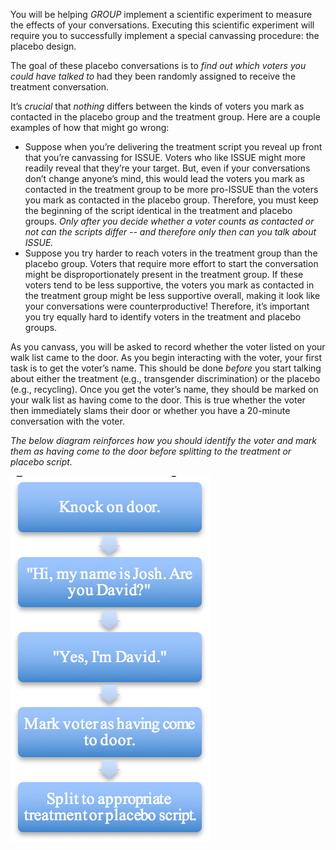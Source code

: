 You will be helping *GROUP* implement a scientific experiment to measure the effects of your conversations. Executing this scientific experiment will require you to successfully implement a special canvassing procedure: the placebo design.

The goal of these placebo conversations is to _find out which voters you could have talked to_ had they been randomly assigned to receive the treatment conversation.

It’s _crucial_ that _nothing_ differs between the kinds of voters you mark as contacted in the placebo group and the treatment group. Here are a couple examples of how that might go wrong:

- Suppose when you’re delivering the treatment script you reveal up front that you’re canvassing for ISSUE. Voters who like ISSUE might more readily reveal that they’re your target. But, even if your conversations don’t change anyone’s mind, this would lead the voters you mark as contacted in the treatment group to be more pro-ISSUE than the voters you mark as contacted in the placebo group. Therefore, you must keep the beginning of the script identical in the treatment and placebo groups. *Only after you decide whether a voter counts as contacted or not can the scripts differ -- and therefore only then can you talk about ISSUE.*
- Suppose you try harder to reach voters in the treatment group than the placebo group. Voters that require more effort to start the conversation might be disproportionately present in the treatment group. If these voters tend to be less supportive, the voters you mark as contacted in the treatment group might be less supportive overall, making it look like your conversations were counterproductive! Therefore, it’s important you try equally hard to identify voters in the treatment and placebo groups.

As you canvass, you will be asked to record whether the voter listed on your walk list came to the door. As you begin interacting with the voter, your first task is to get the voter’s name. This should be done *before* you start talking about either the treatment (e.g., transgender discrimination) or the placebo (e.g., recycling). Once you get the voter’s name, they should be marked on your walk list as having come to the door. This is true whether the voter then immediately slams their door or whether you have a 20-minute conversation with the voter. 

*The below diagram reinforces how you should identify the voter and mark them as having come to the door before splitting to the treatment or placebo script.*

![](placebodiagram.png)